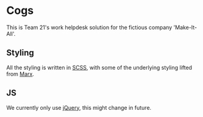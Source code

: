 # Cogs

This is Team 21's work helpdesk solution for the fictious company 'Make-It-All'.

## Styling

All the styling is written in [SCSS](http://sass-lang.com), with some of the underlying styling lifted from [Marx](https://github.com/mblode/marx).

## JS

We currently only use [jQuery](https://jquery.com), this might change in future.
